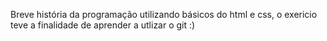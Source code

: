 Breve história da programação utilizando básicos do html e css, o exericio teve a finalidade de aprender a utlizar o git :)
